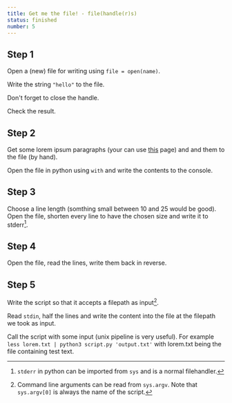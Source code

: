 ```yaml
---
title: Get me the file! - file(handle(r)s)
status: finished
number: 5
---
```


## Step 1

Open a (new) file for writing using `file = open(name)`.

Write the string `"hello"` to the file.

Don't forget to close the handle.

Check the result.

## Step 2

Get some lorem ipsum paragraphs (your can use [this](http://www.loremipsum.de) page) and and them to the file (by hand).

Open the file in python using `with` and write the contents to the console.

## Step 3

Choose a line length (somthing small between 10 and 25 would be good).
Open the file, shorten every line to have the chosen size and write it to stderr[^stderr].

[^stderr]:
    `stderr` in python can be imported from `sys` and is a normal filehandler.

## Step 4

Open the file, read the lines, write them back in reverse.

## Step 5

Write the script so that it accepts a filepath as input[^args].

[^args]:
    Command line arguments can be read from `sys.argv`. Note that `sys.argv[0]` is always the name of the script.

Read `stdin`, half the lines and write the content into the file at the filepath we took as input.

Call the script with some input (unix pipeline is very useful). For example `less lorem.txt | python3 script.py 'output.txt'` with lorem.txt being the file containing test text.
